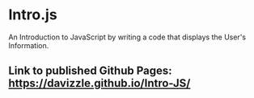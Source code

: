 # Intro.js
An Introduction to JavaScript by writing a code that displays the User's Information.

## Link to published Github Pages: https://davizzle.github.io/Intro-JS/

